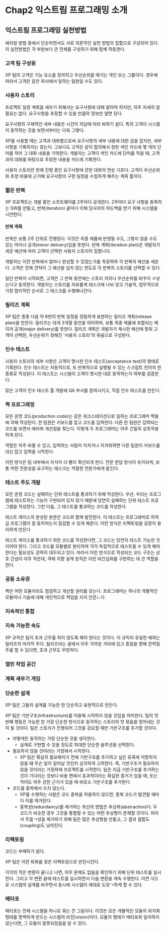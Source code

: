 # Chap2 익스트림 프로그래밍 소개

## 익스트림 프로그래밍 실천방법

애자일 방법 중에서 단순하면서도 서로 의존적인 실천 방법의 집합으로 구성되어 있다. 이 실천방법은 각 부분보다 큰 전체를 구성하기 위해 함께 작동한다.

### 고객 팀 구성원

XP 팀의 고객은 기능 요소를 정의하고 우선순위를 매기는 개인 또는 그룹이다. 경우에 따라서 고객은 같은 회사에서 일하는 팀원일 수도 있다.

### 사용자 스토리

프로젝트 일정 계획을 세우기 위해서는 요구사항에 대해 알아야 하지만, 아주 자세히 알 필요는 없다. 요구사항을 추정할 수 있을 만큼의 정보만 알면 된다.

요구사항의 구체적인 세부 내용은 시간이 지남에 따라 바뀌기 쉽다. 특히 고객이 시스템이 동작하는 것을 보면서부터는 더욱 그렇다.

XP를 사용할 때는 고객과 대화함으로써 요구사항의 세부 내용에 대한 감을 잡지만, 세부 사항을 기록하지는 않는다. 그보다도 고객은 같이 합의해서 정한 색인 카드에 몇 개의 단어를 적어 그 대화 내용을 기억한다. 개발자는 고객이 색인 카드에 단어를 적을 때, 고객과의 대화를 바탕으로 추정한 내용을 카드에 기록한다.

사용자 스토리란 현재 진행 중인 요구사항에 관한 대화의 연상 기호다. 고객이 우선순위와 추정 비용에 근거해 요구사항의 구현 일정을 수립하게 해주는 계획 툴이다.

### 짧은 반복

XP 프로젝트는 개발 중인 소프트웨어를 2주마다 공개한다. 2주마다 요구 사항을 충족하는 SW를 만들고, 반복(iteration) 끝마다 이해 당사자의 피드백을 받기 위해 시스템을 시연한다.

#### 반복 계획

반복은 보통 2주 단위로 진행된다. 이것은 최종 제품에 반영될 수도, 그렇지 않을 수도 있는 마이너 공개(minor delivery)임을 뜻한다. 반복 계획(iteration plan)은 개발자가 세운 예산에 따라 고객이 선택한 사용자 스토리의 집합니다.

개발자는 이전 반복에서 얼마나 완성할 수 있었는가를 측정하여 각 반복의 예산을 세운다. 고객은 전체 견적이 그 예산을 넘지 않는 한도로 각 반복의 스토리를 선택할 수 있다.

일단 반복이 시작되면, 고객은 그 반복 동안에는 스토리 저의나 우선순위를 바꾸지 ㅇ낳는다고 동의한다. 개발자는 스토리를 자유롭게 태스크에 나눠 넣고 기술적, 업무적으로 가장 합리적인 순서로 그 태스크를 수행해나간다.

### 릴리즈 계획

XP 팀은 종종 다음 약 6번의 반복 일정을 정밀하게 표현하는 릴리즈 계획(release plan)을 만든다. 릴리즈는 대개 3개월 동안을 의미하며, 보통 최종 제품에 포함되는 메이저 공개(major delivery)를 뜻한다. 릴리즈 계획은 개발자가 제시한 예산에 맞춰 고객이 선택한, 우선순위가 정해진 '사용자 스토리'의 묶음으로 구성된다.

### 인수 테스트

사용자 스토리의 세부 사항은 고객이 명시한 인수 테스트(acceptance test)의 형태로 기록된다. 인수 테스트는 자동적으로, 또 반복적으로 실행될 수 있는 스크립트 언어의 한 종류로 작성된다. 이 테스트는 시스템이 고객이 명시한 대로 동작하는지 여부를 검증한다.

많은 고객이 인수 테스트 툴 개발에 QA 부서를 참여시키고, 직접 인수 테스트를 만든다.

### 짝 프로그래밍

모든 운영 코드(production code)는 같은 워크스테이션으로 일하는 프로그래머 짝들에 의해 작성된다. 한 팀원은 키보드를 잡고 코드를 입력한다. 다른 한 팀원은 입력되는 코드를 보면서 에러와 개선점을 찾는다. 이렇게 두 프로그래머는 아주 긴밀히 상호작용하게 된다.

역할은 자주 바뀔 수 있고, 입력하는 사람이 지치거나 지겨워하면 다른 팀원이 키보드를 대신 잡고 입력을 시작한다.

이런 방식은 팀 내부에서 지식이 더 빨리 확산되게 한다. 전문 분담 방식이 유지되며, 보통 어떤 전문성을 요구하는 태스크는 적절한 전문가에게 맡긴다.

### 테스트 주도 개발

모든 운영 코드는 실패하는 단위 테스트를 통과하기 위해 작성된다. 우선, 우리는 프로그램에 테스트하는 기능이 구현되어 있지 않기 때문에 당연히 실패하는 단위 테스트 프로그램을 작성한다. 그런 다음, 그 테스트를 통과하는 코드를 작성한다.

테스트 케이스의 완성된 본문은 코드와 함께 발전한다. 이 테스트는 프로그래머로 하여금 프로그램이 잘 동작하는지 점검할 수 있게 해준다. 이런 방식은 리팩토링을 굉장히 용이하게 만든다

테스트 케이스를 통과하기 위한 코드를 작성한다면, 그 코드는 당연히 테스트 가능한 것이어야 한다. 그리고 코드를 모듈별로 분리하여 각각 독립적으로 테스트될 수 있게 해야 한다는 필요성도 강력히 대두되고 있다. 따라서 이런 방식으로 작성되는 코드 구조는 상호 간섭이 아주 적은데, 객체 지향 설계 원칙은 이런 비간섭화를 구현하는 데 큰 역할을 한다.

### 공동 소유권

짝은 어떤 모듈이라도 점검하고 개선할 권리를 갖는다. 프로그래머는 하나의 개별적인 모듈이나 기술에 대해 개인적으로 책임을 지지 안흔ㄴ다.

### 지속적인 통합


### 지속 가능한 속도

XP 규칙은 팀이 초과 근무를 하지 않도록 해야 한다는 것이다. 이 규칙의 유일한 예외는 릴리즈의 마지막 주다. 릴리즈라는 골에서 아주 가까운 거리에 있고 종점을 향해 전력질주를 할 수 있다면, 초과 근무도 무방하다.

### 열린 작업 공간

### 계획 세우기 게임

### 단순한 설계

XP 팀은 그들의 설계를 가능한 한 단순하고 표현적으로 만든다.

XP 팀은 기반구조(infrastructure)를 이용해 시작하지 않을 것임을 의미한다. 팀의 첫 번째 행동은 가능한 한 가장 단순한 방식으로 동작하는 스토리의 첫 묶음을 얻어내는 것이 될 것이다. 팀은 스토리가 진행되어 그것을 강요할 때만 기반구조를 추가할 것이다.

- 어떻게든 동작하는 가장 단순한 것을 생각한다.
  - 실제로 구현할 수 있을 정도로 최대한 단순한 솔루션을 선택한다.
- 필요하지 않을 것이라는 가정에서 시작한다.
  - XP 팀은 확실히 필요해지기 전에 기반구조를 추가하고 싶은 유혹에 저항하지 않을 떄 무슨 일이 일어날 것인지 심각하게 고려한다. 즉, 기반구조가 필요하지 않을 것이라는 가정하에 프로젝트를 시작한다. 팀은 지금 기반구조를 추가하는 것이 기다리는 것보다 비용 면에서 효과적이라는 확실한 증거가 있을 때, 또는 적어도 아주 강한 근거가 있을 때 비로소 기반구조를 추가한다.
- 코드를 중복해서 쓰지 않는다.
  - XP를 수행하는 사람은 코드 중복을 허용하지 않으면, 중복 코드가 발견될 때마다 이를 제거한다.
  - 중복성(redundancy)를 제거하는 최선의 방법은 추상화(abstraction)다. 두 코드가 비슷한 경우 그것을 통합할 수 있는 어떤 추상형이 존재할 것이다. 따라서 주옵ㄱ성을 제거하기 위해 팀은 많은 추상형을 만들고, 그 결과 결합도(coupling)도 낮아진다.

### 리팩토링

코드는 부패하기 쉽다.

XP 팀은 이런 퇴화를 잦은 리팩토링으로 반전시킨다.

각각의 작은 변환이 끝나고 나면, 아무 문제도 없음을 확인하기 위해 단위 테스트를 실시한다. 그리고 각 변환 끝에 테스트를 실시하면서 다음 변환을 계속 수행한다. 이런 식으로 시스템의 설계를 바꾸면서 동시에 시스템이 제대로 도앚ㄱ하게 할 수 있다.

### 메타포

메타포는 전체 시스템을 하나로 묶는 큰 그림이다. 이것은 모든 개별적인 모듈의 위치화 형태를 명백하게 만드는 시스템의 비전(vision)이다. 모듈의 형태가 메타포와 일치하지 않는다면, 그 모듈이 잘못되었음을 알 수 있다.

